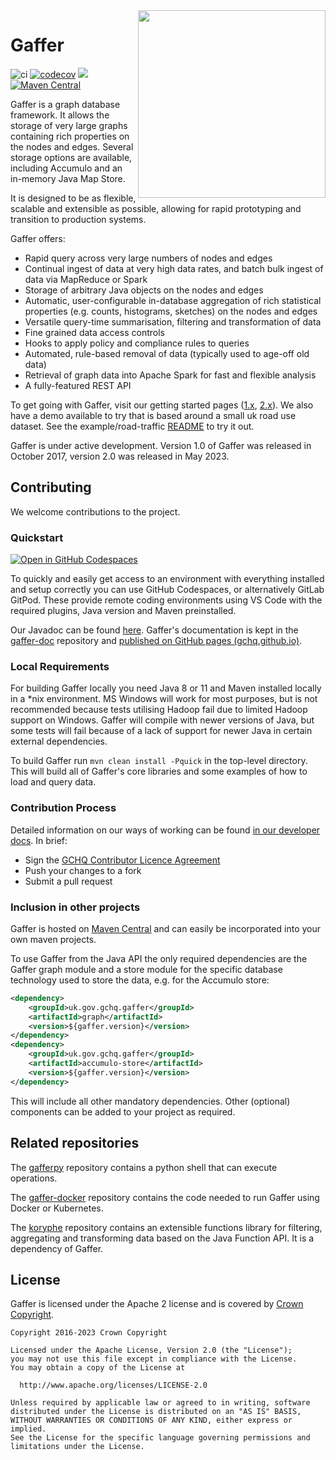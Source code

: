 <img align="right" width="300" height="auto" src="logos/logoWithText.png">

# Gaffer

![ci](https://github.com/gchq/Gaffer/actions/workflows/continuous-integration.yaml/badge.svg?branch=develop)
[![codecov](https://codecov.io/gh/gchq/Gaffer/branch/develop/graph/badge.svg?token=D7FRqMeurU)](https://codecov.io/gh/gchq/Gaffer)
[<img src="https://img.shields.io/badge/docs-passing-success.svg?logo=readthedocs">](https://gchq.github.io/gaffer-doc/latest/)
[![Maven Central](https://maven-badges.herokuapp.com/maven-central/uk.gov.gchq.gaffer/gaffer2/badge.svg)](https://maven-badges.herokuapp.com/maven-central/uk.gov.gchq.gaffer/gaffer2)

Gaffer is a graph database framework. It allows the storage of very large graphs containing rich properties on the nodes and edges. Several storage options are available, including Accumulo and an in-memory Java Map Store.

It is designed to be as flexible, scalable and extensible as possible, allowing for rapid prototyping and transition to production systems.

Gaffer offers:

 - Rapid query across very large numbers of nodes and edges
 - Continual ingest of data at very high data rates, and batch bulk ingest of data via MapReduce or Spark
 - Storage of arbitrary Java objects on the nodes and edges
 - Automatic, user-configurable in-database aggregation of rich statistical properties (e.g. counts, histograms, sketches) on the nodes and edges
 - Versatile query-time summarisation, filtering and transformation of data
 - Fine grained data access controls
 - Hooks to apply policy and compliance rules to queries
 - Automated, rule-based removal of data (typically used to age-off old data)
 - Retrieval of graph data into Apache Spark for fast and flexible analysis
 - A fully-featured REST API

To get going with Gaffer, visit our getting started pages ([1.x](https://gchq.github.io/gaffer-doc/v1docs/summaries/getting-started.html), [2.x](https://gchq.github.io/gaffer-doc/latest/administration-guide/gaffer-deployment/quickstart)).
We also have a demo available to try that is based around a small uk road use dataset. See the example/road-traffic [README](https://github.com/gchq/Gaffer/blob/master/example/road-traffic/README.md) to try it out.

Gaffer is under active development. Version 1.0 of Gaffer was released in October 2017, version 2.0 was released in May 2023.

## Contributing

We welcome contributions to the project.

### Quickstart

[![Open in GitHub Codespaces](https://github.com/codespaces/badge.svg)](https://codespaces.new/gchq/Gaffer?quickstart=1)

To quickly and easily get access to an environment with everything installed and setup correctly you can use GitHub Codespaces, or alternatively GitLab GitPod.
These provide remote coding environments using VS Code with the required plugins, Java version and Maven preinstalled.

Our Javadoc can be found [here](http://gchq.github.io/Gaffer/). Gaffer's documentation is kept in the [gaffer-doc](https://github.com/gchq/gaffer-doc) repository and [published on GitHub pages (gchq.github.io)](https://gchq.github.io/gaffer-doc/latest/).

### Local Requirements

For building Gaffer locally you need Java 8 or 11 and Maven installed locally in a *nix environment. MS Windows will work for most purposes, but is not recommended because tests utilising Hadoop fail due to limited Hadoop support on Windows.
Gaffer will compile with newer versions of Java, but some tests will fail because of a lack of support for newer Java in certain external dependencies.

To build Gaffer run `mvn clean install -Pquick` in the top-level directory. This will build all of Gaffer's core libraries and some examples of how to load and query data.

### Contribution Process

Detailed information on our ways of working can be found [in our developer docs](https://gchq.github.io/gaffer-doc/latest/development-guide/ways-of-working). In brief:

- Sign the [GCHQ Contributor Licence Agreement](https://cla-assistant.io/gchq/Gaffer)
- Push your changes to a fork
- Submit a pull request

### Inclusion in other projects

Gaffer is hosted on [Maven Central](https://mvnrepository.com/search?q=uk.gov.gchq.gaffer) and can easily be incorporated into your own maven projects.

To use Gaffer from the Java API the only required dependencies are the Gaffer graph module and a store module for the specific database technology used to store the data, e.g. for the Accumulo store:

```xml
<dependency>
    <groupId>uk.gov.gchq.gaffer</groupId>
    <artifactId>graph</artifactId>
    <version>${gaffer.version}</version>
</dependency>
<dependency>
    <groupId>uk.gov.gchq.gaffer</groupId>
    <artifactId>accumulo-store</artifactId>
    <version>${gaffer.version}</version>
</dependency>
```

This will include all other mandatory dependencies. Other (optional) components can be added to your project as required.

## Related repositories

The [gafferpy](https://github.com/gchq/gafferpy) repository contains a python shell that can execute operations.

The [gaffer-docker](https://github.com/gchq/gaffer-docker) repository contains the code needed to run Gaffer using Docker or Kubernetes.

The [koryphe](https://github.com/gchq/koryphe) repository contains an extensible functions library for filtering, aggregating and transforming data
based on the Java Function API. It is a dependency of Gaffer.

## License

Gaffer is licensed under the Apache 2 license and is covered by [Crown Copyright](https://www.nationalarchives.gov.uk/information-management/re-using-public-sector-information/uk-government-licensing-framework/crown-copyright/).  

```
Copyright 2016-2023 Crown Copyright

Licensed under the Apache License, Version 2.0 (the "License");
you may not use this file except in compliance with the License.
You may obtain a copy of the License at

  http://www.apache.org/licenses/LICENSE-2.0

Unless required by applicable law or agreed to in writing, software
distributed under the License is distributed on an "AS IS" BASIS,
WITHOUT WARRANTIES OR CONDITIONS OF ANY KIND, either express or implied.
See the License for the specific language governing permissions and
limitations under the License.
```
